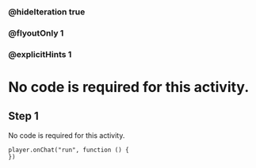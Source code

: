 ### @hideIteration true 
### @flyoutOnly 1
### @explicitHints 1


# No code is required for this activity. 
## Step 1
No code is required for this activity. 

```blocks
player.onChat("run", function () {
})
```